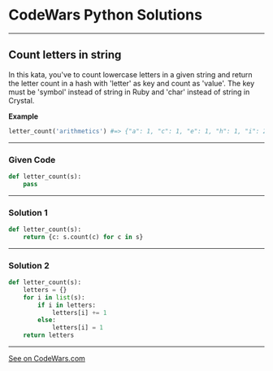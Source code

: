 # CodeWars Python Solutions

---

## Count letters in string


In this kata, you've to count lowercase letters in a given string and return the letter count in a hash with 'letter' as key and count as 'value'. The key must be 'symbol' instead of string in Ruby and 'char' instead of string in Crystal.

**Example**

```python
letter_count('arithmetics') #=> {"a": 1, "c": 1, "e": 1, "h": 1, "i": 2, "m": 1, "r": 1, "s": 1, "t": 2}
```




---

### Given Code


```python
def letter_count(s):
    pass
```

---

### Solution 1


```python
def letter_count(s):
    return {c: s.count(c) for c in s}
```

---

### Solution 2


```python
def letter_count(s):
    letters = {}
    for i in list(s):
        if i in letters:
            letters[i] += 1
        else:
            letters[i] = 1
    return letters
```


---


[See on CodeWars.com](https://www.codewars.com/kata/5808ff71c7cfa1c6aa00006d)
